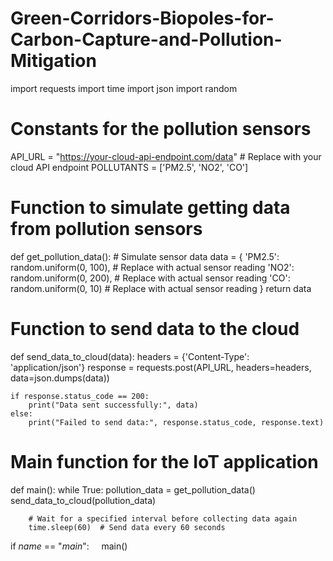 # Green-Corridors-Biopoles-for-Carbon-Capture-and-Pollution-Mitigation

import requests
import time
import json
import random

# Constants for the pollution sensors
API_URL = "https://your-cloud-api-endpoint.com/data"  # Replace with your cloud API endpoint
POLLUTANTS = ['PM2.5', 'NO2', 'CO']

# Function to simulate getting data from pollution sensors
def get_pollution_data():
    # Simulate sensor data
    data = {
        'PM2.5': random.uniform(0, 100),  # Replace with actual sensor reading
        'NO2': random.uniform(0, 200),     # Replace with actual sensor reading
        'CO': random.uniform(0, 10)        # Replace with actual sensor reading
    }
    return data

# Function to send data to the cloud
def send_data_to_cloud(data):
    headers = {'Content-Type': 'application/json'}
    response = requests.post(API_URL, headers=headers, data=json.dumps(data))
    
    if response.status_code == 200:
        print("Data sent successfully:", data)
    else:
        print("Failed to send data:", response.status_code, response.text)

# Main function for the IoT application
def main():
    while True:
        pollution_data = get_pollution_data()
        send_data_to_cloud(pollution_data)
        
        # Wait for a specified interval before collecting data again
        time.sleep(60)  # Send data every 60 seconds

if _name_ == "_main_":
    main()
